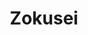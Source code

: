 --- 
title: "Zokusei"
publishdate: "2019-5-7T16:48:46+02:00"
src: "https://365manga.net/manga/zokusei"
image: "https://data.365manga.net/images/thumbnails/19441-zokusei.jpg"
description: "First of all, if you're looking for a manga with a deep plot, leave now. This manga is primarily fan service. It follows the adventures of a male (who seems to change every few chapters) and a short, humorous, but mostly ecchi encounter with the various females he meets, whether it's in school, in the class room, or in the nurse's office. Each chapter is a mere 9-13 pages, and…"
---